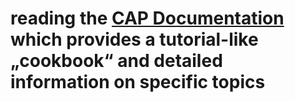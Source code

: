 # reading the [CAP Documentation](https://cap.cloud.sap/docs/) which provides a tutorial-like „**cookbook**“ and detailed information on specific topics
